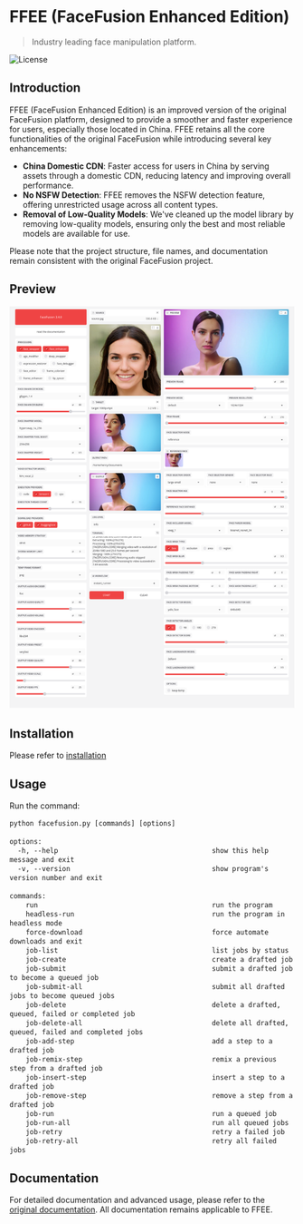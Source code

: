 FFEE (FaceFusion Enhanced Edition)
=================================

> Industry leading face manipulation platform.

![License](https://img.shields.io/badge/license-MIT-green)


Introduction
------------

FFEE (FaceFusion Enhanced Edition) is an improved version of the original FaceFusion platform, designed to provide a smoother and faster experience for users, especially those located in China. FFEE retains all the core functionalities of the original FaceFusion while introducing several key enhancements:

- **China Domestic CDN**: Faster access for users in China by serving assets through a domestic CDN, reducing latency and improving overall performance.
- **No NSFW Detection**: FFEE removes the NSFW detection feature, offering unrestricted usage across all content types.
- **Removal of Low-Quality Models**: We've cleaned up the model library by removing low-quality models, ensuring only the best and most reliable models are available for use.

Please note that the project structure, file names, and documentation remain consistent with the original FaceFusion project.


Preview
-------

![Preview](https://raw.githubusercontent.com/facefusion/facefusion/master/.github/preview.png?sanitize=true)


Installation
------------

Please refer to [installation](https://docs.facefusion.io/installation)


Usage
-----

Run the command:

```
python facefusion.py [commands] [options]

options:
  -h, --help                                      show this help message and exit
  -v, --version                                   show program's version number and exit

commands:
    run                                           run the program
    headless-run                                  run the program in headless mode
    force-download                                force automate downloads and exit
    job-list                                      list jobs by status
    job-create                                    create a drafted job
    job-submit                                    submit a drafted job to become a queued job
    job-submit-all                                submit all drafted jobs to become queued jobs
    job-delete                                    delete a drafted, queued, failed or completed job
    job-delete-all                                delete all drafted, queued, failed and completed jobs
    job-add-step                                  add a step to a drafted job
    job-remix-step                                remix a previous step from a drafted job
    job-insert-step                               insert a step to a drafted job
    job-remove-step                               remove a step from a drafted job
    job-run                                       run a queued job
    job-run-all                                   run all queued jobs
    job-retry                                     retry a failed job
    job-retry-all                                 retry all failed jobs
```


Documentation
-------------

For detailed documentation and advanced usage, please refer to the [original documentation](https://docs.facefusion.io). All documentation remains applicable to FFEE.
